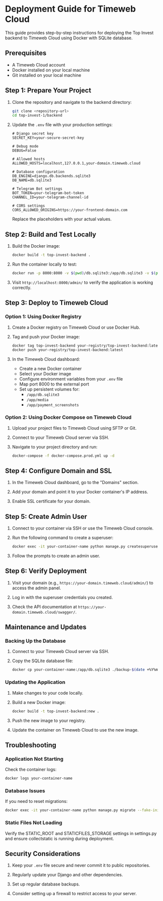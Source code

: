 # Deployment Guide for Timeweb Cloud

This guide provides step-by-step instructions for deploying the Top Invest backend to Timeweb Cloud using Docker with SQLite database.

## Prerequisites

- A Timeweb Cloud account
- Docker installed on your local machine
- Git installed on your local machine

## Step 1: Prepare Your Project

1. Clone the repository and navigate to the backend directory:

   ```bash
   git clone <repository-url>
   cd top-invest-1/backend
   ```

2. Update the `.env` file with your production settings:

   ```
   # Django secret key
   SECRET_KEY=your-secure-secret-key

   # Debug mode
   DEBUG=False

   # Allowed hosts
   ALLOWED_HOSTS=localhost,127.0.0.1,your-domain.timeweb.cloud

   # Database configuration
   DB_ENGINE=django.db.backends.sqlite3
   DB_NAME=db.sqlite3

   # Telegram Bot settings
   BOT_TOKEN=your-telegram-bot-token
   CHANNEL_ID=your-telegram-channel-id

   # CORS settings
   CORS_ALLOWED_ORIGINS=https://your-frontend-domain.com
   ```

   Replace the placeholders with your actual values.

## Step 2: Build and Test Locally

1. Build the Docker image:

   ```bash
   docker build -t top-invest-backend .
   ```

2. Run the container locally to test:

   ```bash
   docker run -p 8000:8000 -v $(pwd)/db.sqlite3:/app/db.sqlite3 -v $(pwd)/media:/app/media -v $(pwd)/payment_screenshots:/app/payment_screenshots --env-file .env top-invest-backend
   ```

3. Visit `http://localhost:8000/admin/` to verify the application is working correctly.

## Step 3: Deploy to Timeweb Cloud

### Option 1: Using Docker Registry

1. Create a Docker registry on Timeweb Cloud or use Docker Hub.

2. Tag and push your Docker image:

   ```bash
   docker tag top-invest-backend your-registry/top-invest-backend:latest
   docker push your-registry/top-invest-backend:latest
   ```

3. In the Timeweb Cloud dashboard:
   - Create a new Docker container
   - Select your Docker image
   - Configure environment variables from your `.env` file
   - Map port 8000 to the external port
   - Set up persistent volumes for:
     - `/app/db.sqlite3`
     - `/app/media`
     - `/app/payment_screenshots`

### Option 2: Using Docker Compose on Timeweb Cloud

1. Upload your project files to Timeweb Cloud using SFTP or Git.

2. Connect to your Timeweb Cloud server via SSH.

3. Navigate to your project directory and run:
   ```bash
   docker-compose -f docker-compose.prod.yml up -d
   ```

## Step 4: Configure Domain and SSL

1. In the Timeweb Cloud dashboard, go to the "Domains" section.

2. Add your domain and point it to your Docker container's IP address.

3. Enable SSL certificate for your domain.

## Step 5: Create Admin User

1. Connect to your container via SSH or use the Timeweb Cloud console.

2. Run the following command to create a superuser:

   ```bash
   docker exec -it your-container-name python manage.py createsuperuser
   ```

3. Follow the prompts to create an admin user.

## Step 6: Verify Deployment

1. Visit your domain (e.g., `https://your-domain.timeweb.cloud/admin/`) to access the admin panel.

2. Log in with the superuser credentials you created.

3. Check the API documentation at `https://your-domain.timeweb.cloud/swagger/`.

## Maintenance and Updates

### Backing Up the Database

1. Connect to your Timeweb Cloud server via SSH.

2. Copy the SQLite database file:
   ```bash
   docker cp your-container-name:/app/db.sqlite3 ./backup-$(date +%Y%m%d).sqlite3
   ```

### Updating the Application

1. Make changes to your code locally.

2. Build a new Docker image:

   ```bash
   docker build -t top-invest-backend:new .
   ```

3. Push the new image to your registry.

4. Update the container on Timeweb Cloud to use the new image.

## Troubleshooting

### Application Not Starting

Check the container logs:

```bash
docker logs your-container-name
```

### Database Issues

If you need to reset migrations:

```bash
docker exec -it your-container-name python manage.py migrate --fake-initial
```

### Static Files Not Loading

Verify the STATIC_ROOT and STATICFILES_STORAGE settings in settings.py and ensure collectstatic is running during deployment.

## Security Considerations

1. Keep your `.env` file secure and never commit it to public repositories.

2. Regularly update your Django and other dependencies.

3. Set up regular database backups.

4. Consider setting up a firewall to restrict access to your server.
